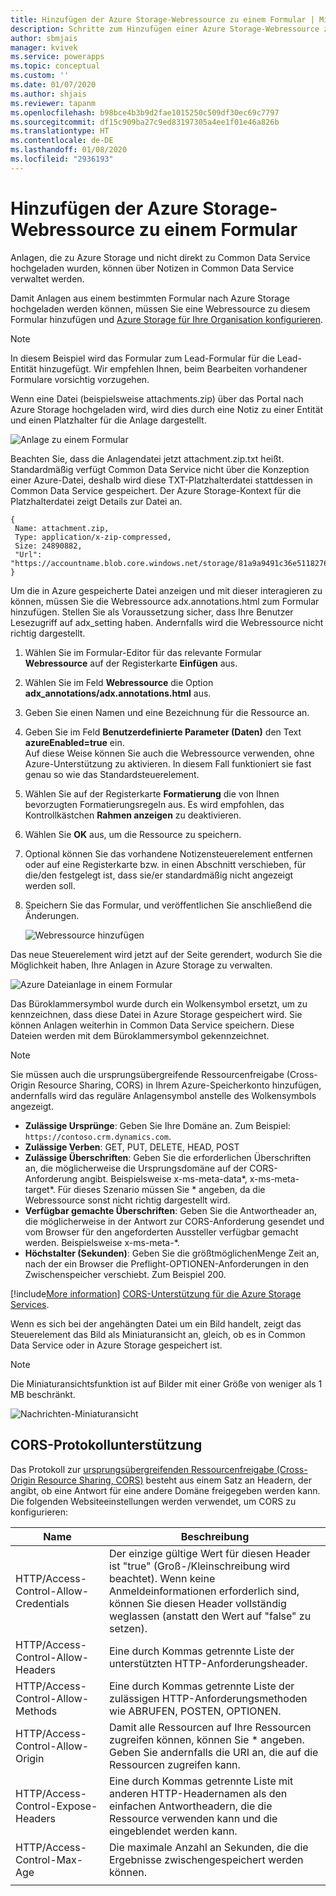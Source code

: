 ```yaml
---
title: Hinzufügen der Azure Storage-Webressource zu einem Formular | Microsoft-Dokumentation
description: Schritte zum Hinzufügen einer Azure Storage-Webressource zu einem Formular, um das Hochladen von Anhängen zu Azure Storage zu aktivieren.
author: sbmjais
manager: kvivek
ms.service: powerapps
ms.topic: conceptual
ms.custom: ''
ms.date: 01/07/2020
ms.author: shjais
ms.reviewer: tapanm
ms.openlocfilehash: b98bce4b3b9d2fae1015250c509df30ec69c7797
ms.sourcegitcommit: df15c909ba27c9ed83197305a4ee1f01e46a826b
ms.translationtype: HT
ms.contentlocale: de-DE
ms.lasthandoff: 01/08/2020
ms.locfileid: "2936193"
---
```

# <a name="add-the-azure-storage-web-resource-to-a-form"></a>Hinzufügen der Azure Storage-Webressource zu einem Formular

Anlagen, die zu Azure Storage und nicht direkt zu Common Data Service hochgeladen wurden, können über Notizen in Common Data Service verwaltet werden.

Damit Anlagen aus einem bestimmten Formular nach Azure Storage hochgeladen werden können, müssen Sie eine Webressource zu diesem Formular hinzufügen und [Azure Storage für Ihre Organisation konfigurieren](enable-azure-storage.md).

> [!Note]
> In diesem Beispiel wird das Formular zum Lead-Formular für die Lead-Entität hinzugefügt. Wir empfehlen Ihnen, beim Bearbeiten vorhandener Formulare vorsichtig vorzugehen.

Wenn eine Datei (beispielsweise attachments.zip) über das Portal nach Azure Storage hochgeladen wird, wird dies durch eine Notiz zu einer Entität und einen Platzhalter für die Anlage dargestellt.

![Anlage zu einem Formular](media/notes-attachment-lead-form.png "Platzhalter für die Anlage in einem Formular")

Beachten Sie, dass die Anlagendatei jetzt attachment.zip.txt heißt. Standardmäßig verfügt Common Data Service nicht über die Konzeption einer Azure-Datei, deshalb wird diese TXT-Platzhalterdatei stattdessen in Common Data Service gespeichert. Der Azure Storage-Kontext für die Platzhalterdatei zeigt Details zur Datei an.
```
{
 Name: attachment.zip,
 Type: application/x-zip-compressed,
 Size: 24890882,
 "Url": "https://accountname.blob.core.windows.net/storage/81a9a9491c36e51182760026833bcf82/attachment.zip"
}
```

Um die in Azure gespeicherte Datei anzeigen und mit dieser interagieren zu können, müssen Sie die Webressource adx.annotations.html zum Formular hinzufügen. Stellen Sie als Voraussetzung sicher, dass Ihre Benutzer Lesezugriff auf adx_setting haben. Andernfalls wird die Webressource nicht richtig dargestellt.

1. Wählen Sie im Formular-Editor für das relevante Formular **Webressource** auf der Registerkarte **Einfügen** aus.

2. Wählen Sie im Feld **Webressource** die Option **adx_annotations/adx.annotations.html** aus.

3. Geben Sie einen Namen und eine Bezeichnung für die Ressource an.

4. Geben Sie im Feld **Benutzerdefinierte Parameter (Daten)** den Text **azureEnabled=true** ein. <br>Auf diese Weise können Sie auch die Webressource verwenden, ohne Azure-Unterstützung zu aktivieren. In diesem Fall funktioniert sie fast genau so wie das Standardsteuerelement.</br>

5. Wählen Sie auf der Registerkarte **Formatierung** die von Ihnen bevorzugten Formatierungsregeln aus. Es wird empfohlen, das Kontrollkästchen **Rahmen anzeigen** zu deaktivieren.

6. Wählen Sie **OK** aus, um die Ressource zu speichern.

7. Optional können Sie das vorhandene Notizensteuerelement entfernen oder auf eine Registerkarte bzw. in einen Abschnitt verschieben, für die/den festgelegt ist, dass sie/er standardmäßig nicht angezeigt werden soll.

8. Speichern Sie das Formular, und veröffentlichen Sie anschließend die Änderungen.

   ![Webressource hinzufügen](media/add-web-resource.png "Webressource hinzufügen")

Das neue Steuerelement wird jetzt auf der Seite gerendert, wodurch Sie die Möglichkeit haben, Ihre Anlagen in Azure Storage zu verwalten.

![Azure Dateianlage in einem Formular](media/azure-file-attachment-lead-form.png "Azure Dateianlage in einem Formular")

Das Büroklammersymbol wurde durch ein Wolkensymbol ersetzt, um zu kennzeichnen, dass diese Datei in Azure Storage gespeichert wird. Sie können Anlagen weiterhin in Common Data Service speichern. Diese Dateien werden mit dem Büroklammersymbol gekennzeichnet.

> [!Note]
> Sie müssen auch die ursprungsübergreifende Ressourcenfreigabe (Cross-Origin Resource Sharing, CORS) in Ihrem Azure-Speicherkonto hinzufügen, andernfalls wird das reguläre Anlagensymbol anstelle des Wolkensymbols angezeigt.
> - **Zulässige Ursprünge**: Geben Sie Ihre Domäne an. Zum Beispiel: `https://contoso.crm.dynamics.com`.
> - **Zulässige Verben**: GET, PUT, DELETE, HEAD, POST
> - **Zulässige Überschriften**: Geben Sie die erforderlichen Überschriften an, die möglicherweise die Ursprungsdomäne auf der CORS-Anforderung angibt. Beispielsweise x-ms-meta-data\*, x-ms-meta-target\*. Für dieses Szenario müssen Sie * angeben, da die Webressource sonst nicht richtig dargestellt wird.
> - **Verfügbar gemachte Überschriften**: Geben Sie die Antwortheader an, die möglicherweise in der Antwort zur CORS-Anforderung gesendet und vom Browser für den angeforderten Aussteller verfügbar gemacht werden. Beispielsweise x-ms-meta-\*.
> - **Höchstalter (Sekunden)**: Geben Sie die größtmöglichenMenge Zeit an, nach der ein Browser die Preflight-OPTIONEN-Anforderungen in den Zwischenspeicher verschiebt. Zum Beispiel 200.
> 
> [!include[More information](../../includes/proc-more-information.md)] [CORS-Unterstützung für die Azure Storage Services](https://docs.microsoft.com/rest/api/storageservices/cross-origin-resource-sharing--cors--support-for-the-azure-storage-services).

Wenn es sich bei der angehängten Datei um ein Bild handelt, zeigt das Steuerelement das Bild als Miniaturansicht an, gleich, ob es in Common Data Service oder in Azure Storage gespeichert ist.

> [!Note]
> Die Miniaturansichtsfunktion ist auf Bilder mit einer Größe von weniger als 1 MB beschränkt.

![Nachrichten-Miniaturansicht](media/notes-thumbnail.png "Nachrichten-Miniaturansicht")

## <a name="cors-protocol-support"></a>CORS-Protokollunterstützung

Das Protokoll zur [ursprungsübergreifenden Ressourcenfreigabe (Cross-Origin Resource Sharing, CORS)](https://www.w3.org/TR/cors/) besteht aus einem Satz an Headern, der angibt, ob eine Antwort für eine andere Domäne freigegeben werden kann.
Die folgenden Websiteeinstellungen werden verwendet, um CORS zu konfigurieren:

|                 Name                  |                                                                            Beschreibung                                                                            |
|---------------------------------------|-------------------------------------------------------------------------------------------------------------------------------------------------------------------|
| HTTP/Access-Control-Allow-Credentials | Der einzige gültige Wert für diesen Header ist "true" (Groß-/Kleinschreibung wird beachtet). Wenn keine Anmeldeinformationen erforderlich sind, können Sie diesen Header vollständig weglassen (anstatt den Wert auf "false" zu setzen). |
|   HTTP/Access-Control-Allow-Headers   |                                                   Eine durch Kommas getrennte Liste der unterstützten HTTP-Anforderungsheader.                                                   |
|   HTTP/Access-Control-Allow-Methods   |                                      Eine durch Kommas getrennte Liste der zulässigen HTTP-Anforderungsmethoden wie ABRUFEN, POSTEN, OPTIONEN.                                       |
|   HTTP/Access-Control-Allow-Origin    |                   Damit alle Ressourcen auf Ihre Ressourcen zugreifen können, können Sie \* angeben. Geben Sie andernfalls die URI an, die auf die Ressourcen zugreifen kann.                   |
|  HTTP/Access-Control-Expose-Headers   |                Eine durch Kommas getrennte Liste mit anderen HTTP-Headernamen als den einfachen Antwortheadern, die die Ressource verwenden kann und die eingeblendet werden kann.                 |
|      HTTP/Access-Control-Max-Age      |                                                       Die maximale Anzahl an Sekunden, die die Ergebnisse zwischengespeichert werden können.                                                        |
|                                       |                                                                                                                                                                   |

